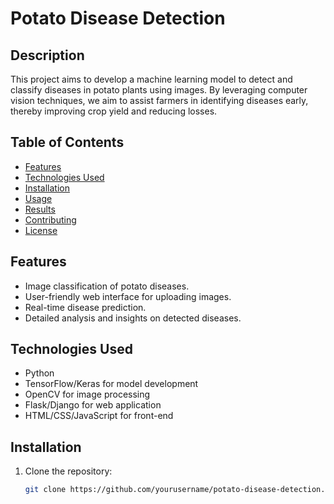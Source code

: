 # Potato Disease Detection

## Description
This project aims to develop a machine learning model to detect and classify diseases in potato plants using images. By leveraging computer vision techniques, we aim to assist farmers in identifying diseases early, thereby improving crop yield and reducing losses.

## Table of Contents
- [Features](#features)
- [Technologies Used](#technologies-used)
- [Installation](#installation)
- [Usage](#usage)
- [Results](#results)
- [Contributing](#contributing)
- [License](#license)

## Features
- Image classification of potato diseases.
- User-friendly web interface for uploading images.
- Real-time disease prediction.
- Detailed analysis and insights on detected diseases.

## Technologies Used
- Python
- TensorFlow/Keras for model development
- OpenCV for image processing
- Flask/Django for web application
- HTML/CSS/JavaScript for front-end

## Installation
1. Clone the repository:
   ```bash
   git clone https://github.com/yourusername/potato-disease-detection.git
